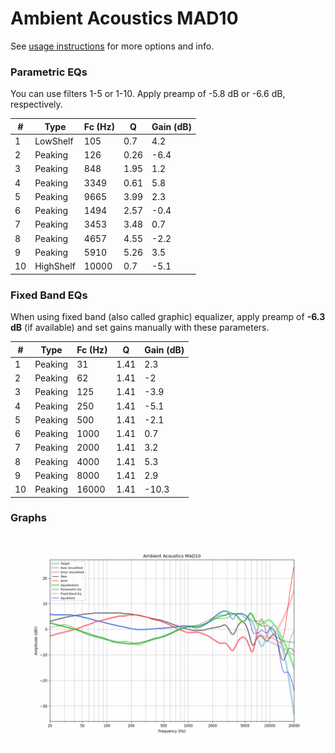 # Ambient Acoustics MAD10
See [usage instructions](https://github.com/jaakkopasanen/AutoEq#usage) for more options and info.

### Parametric EQs
You can use filters 1-5 or 1-10. Apply preamp of -5.8 dB or -6.6 dB, respectively.

|   # | Type      |   Fc (Hz) |    Q |   Gain (dB) |
|-----|-----------|-----------|------|-------------|
|   1 | LowShelf  |       105 | 0.7  |         4.2 |
|   2 | Peaking   |       126 | 0.26 |        -6.4 |
|   3 | Peaking   |       848 | 1.95 |         1.2 |
|   4 | Peaking   |      3349 | 0.61 |         5.8 |
|   5 | Peaking   |      9665 | 3.99 |         2.3 |
|   6 | Peaking   |      1494 | 2.57 |        -0.4 |
|   7 | Peaking   |      3453 | 3.48 |         0.7 |
|   8 | Peaking   |      4657 | 4.55 |        -2.2 |
|   9 | Peaking   |      5910 | 5.26 |         3.5 |
|  10 | HighShelf |     10000 | 0.7  |        -5.1 |

### Fixed Band EQs
When using fixed band (also called graphic) equalizer, apply preamp of **-6.3 dB** (if available) and set gains manually with these parameters.

|   # | Type    |   Fc (Hz) |    Q |   Gain (dB) |
|-----|---------|-----------|------|-------------|
|   1 | Peaking |        31 | 1.41 |         2.3 |
|   2 | Peaking |        62 | 1.41 |        -2   |
|   3 | Peaking |       125 | 1.41 |        -3.9 |
|   4 | Peaking |       250 | 1.41 |        -5.1 |
|   5 | Peaking |       500 | 1.41 |        -2.1 |
|   6 | Peaking |      1000 | 1.41 |         0.7 |
|   7 | Peaking |      2000 | 1.41 |         3.2 |
|   8 | Peaking |      4000 | 1.41 |         5.3 |
|   9 | Peaking |      8000 | 1.41 |         2.9 |
|  10 | Peaking |     16000 | 1.41 |       -10.3 |

### Graphs
![](./Ambient%20Acoustics%20MAD10.png)
